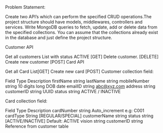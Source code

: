 Problem Statement:

Create two API’s which can perform the specified CRUD operations.The project structure should have models, middlewares, controllers and services. Write MongoDB queries to fetch, update, add or delete data from the specified collections. You can assume that the collections already exist in the database and just define the project structure.

Customer API

Get all customers List with status ACTIVE [GET]
Delete customer. [DELETE]
Create new customer [POST]
Card API

Get all Card List[GET]
Create new card [POST]
Customer collection field:

Field Type Description firstName string lastName string mobileNumber string 10 digits long DOB date emailID string abc@xyz.com address string customerID string UUID status string ACTIVE / INACTIVE

Card collection field:

Field Type Description cardNumber string Auto_increment e.g: C001 cardType String [REGULAR/SPECIAL] customerName string status string [ACTIVE/INACTIVE] Default: ACTIVE vision string customerID string Reference from customer table